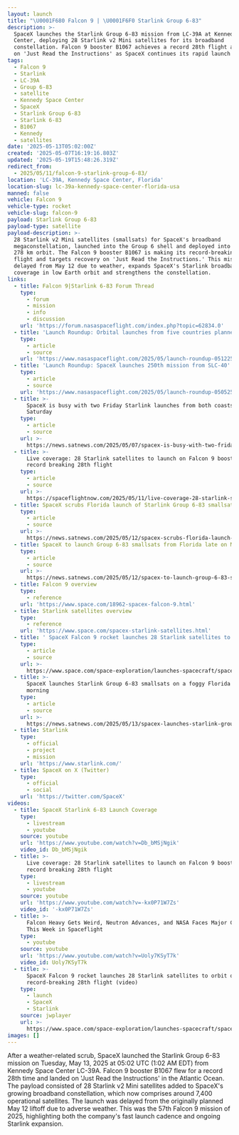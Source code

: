 ```yaml
---
layout: launch
title: "\U0001F680 Falcon 9 | \U0001F6F0 Starlink Group 6-83"
description: >-
  SpaceX launches the Starlink Group 6-83 mission from LC-39A at Kennedy Space
  Center, deploying 28 Starlink v2 Mini satellites for its broadband
  constellation. Falcon 9 booster B1067 achieves a record 28th flight and lands
  on 'Just Read the Instructions' as SpaceX continues its rapid launch cadence.
tags:
  - Falcon 9
  - Starlink
  - LC-39A
  - Group 6-83
  - satellite
  - Kennedy Space Center
  - SpaceX
  - Starlink Group 6-83
  - Starlink 6-83
  - B1067
  - Kennedy
  - satellites
date: '2025-05-13T05:02:00Z'
created: '2025-05-07T16:19:16.803Z'
updated: '2025-05-19T15:48:26.319Z'
redirect_from:
  - 2025/05/11/falcon-9-starlink-group-6-83/
location: 'LC-39A, Kennedy Space Center, Florida'
location-slug: lc-39a-kennedy-space-center-florida-usa
manned: false
vehicle: Falcon 9
vehicle-type: rocket
vehicle-slug: falcon-9
payload: Starlink Group 6-83
payload-type: satellite
payload-description: >-
  28 Starlink v2 Mini satellites (smallsats) for SpaceX's broadband
  megaconstellation, launched into the Group 6 shell and deployed into a 269 by
  278 km orbit. The Falcon 9 booster B1067 is making its record-breaking 28th
  flight and targets recovery on 'Just Read the Instructions.' This mission,
  delayed from May 12 due to weather, expands SpaceX's Starlink broadband
  coverage in low Earth orbit and strengthens the constellation.
links:
  - title: Falcon 9|Starlink 6-83 Forum Thread
    type:
      - forum
      - mission
      - info
      - discussion
    url: 'https://forum.nasaspaceflight.com/index.php?topic=62834.0'
  - title: 'Launch Roundup: Orbital launches from five countries planned'
    type:
      - article
      - source
    url: 'https://www.nasaspaceflight.com/2025/05/launch-roundup-051225/'
  - title: 'Launch Roundup: SpaceX launches 250th mission from SLC-40'
    type:
      - article
      - source
    url: 'https://www.nasaspaceflight.com/2025/05/launch-roundup-050525/'
  - title: >-
      SpaceX is busy with two Friday Starlink launches from both coasts + one on
      Saturday
    type:
      - article
      - source
    url: >-
      https://news.satnews.com/2025/05/07/spacex-is-busy-with-two-friday-starlink-launches-from-both-coasts-one-on-saturday/
  - title: >-
      Live coverage: 28 Starlink satellites to launch on Falcon 9 booster making
      record breaking 28th flight
    type:
      - article
      - source
    url: >-
      https://spaceflightnow.com/2025/05/11/live-coverage-28-starlink-satellites-to-launch-on-falcon-9-booster-making-record-breaking-28th-flight/
  - title: SpaceX scrubs Florida launch of Starlink Group 6-83 smallsats to Tuesday
    type:
      - article
      - source
    url: >-
      https://news.satnews.com/2025/05/12/spacex-scrubs-florida-launch-of-starlink-group-6-83-smallsats-to-tuesday/
  - title: SpaceX to launch Group 6-83 smallsats from Florida late on Monday
    type:
      - article
      - source
    url: >-
      https://news.satnews.com/2025/05/12/spacex-to-launch-group-6-83-smallsats-from-florida-late-on-monday/
  - title: Falcon 9 overview
    type:
      - reference
    url: 'https://www.space.com/18962-spacex-falcon-9.html'
  - title: Starlink satellites overview
    type:
      - reference
    url: 'https://www.space.com/spacex-starlink-satellites.html'
  - title: ' SpaceX Falcon 9 rocket launches 28 Starlink satellites to orbit on record-breaking 28th flight (video) '
    type:
      - article
      - source
    url: >-
      https://www.space.com/space-exploration/launches-spacecraft/spacex-falcon-9-rocket-launches-28-starlink-satellites-to-orbit-on-record-breaking-28th-flight
  - title: >-
      SpaceX launches Starlink Group 6-83 smallsats on a foggy Florida Tuesday
      morning
    type:
      - article
      - source
    url: >-
      https://news.satnews.com/2025/05/13/spacex-launches-starlink-group-6-83-smallsats-on-a-foggy-florida-tuesday-morning/
  - title: Starlink
    type:
      - official
      - project
      - mission
    url: 'https://www.starlink.com/'
  - title: SpaceX on X (Twitter)
    type:
      - official
      - social
    url: 'https://twitter.com/SpaceX'
videos:
  - title: SpaceX Starlink 6-83 Launch Coverage
    type:
      - livestream
      - youtube
    source: youtube
    url: 'https://www.youtube.com/watch?v=Db_bMSjNgik'
    video_id: Db_bMSjNgik
  - title: >-
      Live coverage: 28 Starlink satellites to launch on Falcon 9 booster making
      record breaking 28th flight
    type:
      - livestream
      - youtube
    source: youtube
    url: 'https://www.youtube.com/watch?v=-kx0P71W7Zs'
    video_id: '-kx0P71W7Zs'
  - title: >-
      Falcon Heavy Gets Weird, Neutron Advances, and NASA Faces Major Cuts |
      This Week in Spaceflight
    type:
      - youtube
    source: youtube
    url: 'https://www.youtube.com/watch?v=Uoly7KSyT7k'
    video_id: Uoly7KSyT7k
  - title: >-
      SpaceX Falcon 9 rocket launches 28 Starlink satellites to orbit on
      record-breaking 28th flight (video)
    type:
      - launch
      - SpaceX
      - Starlink
    source: jwplayer
    url: >-
      https://www.space.com/space-exploration/launches-spacecraft/spacex-falcon-9-rocket-launches-28-starlink-satellites-to-orbit-on-record-breaking-28th-flight-video
images: []
---
```

After a weather-related scrub, SpaceX launched the Starlink Group 6-83 mission on Tuesday, May 13, 2025 at 05:02 UTC (1:02 AM EDT) from Kennedy Space Center LC-39A. Falcon 9 booster B1067 flew for a record 28th time and landed on 'Just Read the Instructions' in the Atlantic Ocean. The payload consisted of 28 Starlink v2 Mini satellites added to SpaceX's growing broadband constellation, which now comprises around 7,400 operational satellites. The launch was delayed from the originally planned May 12 liftoff due to adverse weather. This was the 57th Falcon 9 mission of 2025, highlighting both the company's fast launch cadence and ongoing Starlink expansion.
